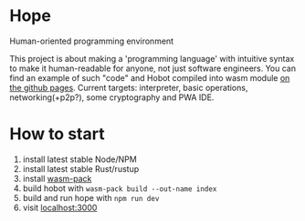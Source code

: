 # Hope
Human-oriented programming environment

This project is about making a 'programming language' with intuitive syntax to make it human-readable for anyone, not just software engineers. You can find an example of such "code" and Hobot compiled into wasm module [on the github pages](https://edezhic.github.io/Hope/). Current targets: interpreter, basic operations, networking(+p2p?), some cryptography and PWA IDE.

# How to start
1. install latest stable Node/NPM
2. install latest stable Rust/rustup
3. install [wasm-pack](https://rustwasm.github.io/wasm-pack/installer/)
4. build hobot with `wasm-pack build --out-name index`  
5. build and run hope with `npm run dev`
6. visit [localhost:3000](http://localhost:3000)
